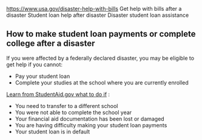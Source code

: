

https://www.usa.gov/disaster-help-with-bills
Get help with bills after a disaster
Student loan help after disaster
Disaster student loan assistance

How to make student loan payments or complete college after a disaster
----------------------------------------------------------------------

If you were affected by a federally declared disaster, you may be eligible to get help if you cannot:

* Pay your student loan
* Complete your studies at the school where you are currently enrolled

[Learn from StudentAid.gov what to do if](https://studentaid.gov/announcements-events/disaster)
:

* You need to transfer to a different school
* You were not able to complete the school year
* Your financial aid documentation has been lost or damaged
* You are having difficulty making your student loan payments
* Your student loan is in default
